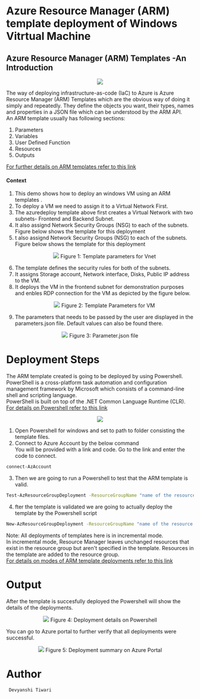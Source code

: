 # Azure Resource Manager (ARM) template deployment of Windows Vitrtual Machine

## Azure Resource Manager (ARM) Templates -An Introduction 
<p align="center">
<img src="./figures/az.png">
<br />
</p>


 The way of  deploying infrastructure-as-code (IaC) to Azure is  Azure Resource Manager (ARM) Templates  which are the obvious way of doing it simply and repeatedly. They define the objects you want, their types, names and properties in a JSON file which can be understood by the ARM API.<br/>
 An ARM template usually has following sections:<br/>
 1. Parameters
 2. Variables
 3. User Defined Function
 4. Resources
 5. Outputs
 
[ For further details  on ARM templates refer to this link ]( https://docs.microsoft.com/en-us/azure/azure-resource-manager/templates/overview)
####  Context
1. This demo shows how to deploy an windows VM using an ARM templates .<br/>  
2. To deploy a VM we need to assign it to a Virtual Network First.<br/>
3. The azuredeploy template above first creates a Virtual Network with two subnets- Frontend and Backend Subnet.<br/>
4. It also assignd Network Security Groups (NSG) to each of the subnets. Figure below shows the template for this deployment<br/>
5. t also assignd Network Security Groups (NSG) to each of the subnets. Figure below shows the  template for this deployment<br/>
                    <p align="center">
                    <img src="./figures/3.png">
                    Figure 1: Template parameters for Vnet
                    <br />
                    </p>
6. The template defines the security rules for both of the subnets.<br/>
7. It assigns Storage account, Network interface, Disks, Public IP address to the VM.<br/>
8. It deploys the VM in the frontend subnet for demonstration purposes and enbles RDP connection for the VM as depicted by the figure below.<br/>
                <p align="center">
                <img src="./figures/4.png">
                Figure 2: Template Parameters for VM
                <br />
                </p>
9. The parameters that needs to be passed by the user are displayed in the parameters.json file. Default values can also be found there.<br/>

<p align="center">
<img src="./figures/5.png">
    Figure 3: Parameter.json file 
<br />
</p> 


# Deployment Steps
The ARM template created is going to be deployed by using Powershell. <br/>
 PowerShell is a cross-platform task automation and configuration management framework by Microsoft which consists  of a command-line shell and scripting language. <br/>
 PowerShell is built on top of the .NET Common Language Runtime (CLR).<br/>
 [For details on Powershell refer to this link](https://docs.microsoft.com/en-us/powershell/scripting/overview?view=powershell-7)
 
 <p align="center">
<img src="./figures/6.png">

<br />
</p> 

 1. Open Powershell for windows and set to path to folder consisting the template files.
 2. Connect to Azure Account by the below command <br/> You will be provided with a link and code. Go to the link and enter the code to connect.<br/>
 ```bash 
 connect-AzAccount
 ```
 
 3. Then we are going to run a Powershell to test that the ARM template is valid.
 ``` bash
 Test-AzResourceGroupDeployment -ResourceGroupName "name of the resource group" -TemplateFile "yourtemplatefilename".json -Mode incremental -TemplateParameterFile "yourparametersfilename".json
```
4. fter the template is validated we are going to actually deploy the template by the Powershell script
```bash 
New-AzResourceGroupDeployment -ResourceGroupName "name of the resource group" -TemplateFile "yourtemplatefilename".json -Mode incremental -TemplateParameterFile "yourparametersfilename".json
```

Note: All deployments of templates here is in incremental mode.<br/>
In incremental mode, Resource Manager leaves unchanged resources that exist in the resource group but aren't specified in the template. Resources in the template are added to the resource group.<br/>
[For details on modes of ARM template deployments refer to this link](https://docs.microsoft.com/en-us/azure/azure-resource-manager/templates/deployment-modes)


# Output
After the template is succesfully deployed the Powershell will show the details of the deployments.<br/>
<p align="center">
<img src="./figures/1.png">
Figure 4: Deployment details on Powershell
<br />
</p>
You can go to Azure portal to further verify that all deployments were successful.

<p align="center">
<img src="./figures/2.png">
Figure 5: Deployment summary on Azure Portal
<br />
</p>



# Author
``` Devyanshi Tiwari```


